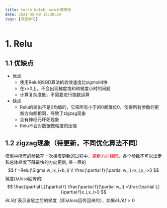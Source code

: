```yaml
---
title: torch batch_norm计算举例
date: 2021-05-08 18:38:29
tags: [深度学习]
---
```


# 1. Relu

## 1.1 优缺点

- 优点
  - 使用Relu的SGD算法的收敛速度比sigmoild快
  - 在x>0上，不会出现梯度饱和和梯度小时的问题
  - 计算复杂度低，不需要进行指数运算
- 缺点
  - Relu的输出不是0均值的，它把所有小于的0都置位0，使得所有参数的更新方向都相同，导致了zigzag现象
  - 会有神经元坏死现象
  - Relu不会对数据做幅度的压缩



## 1.2 zigzag现象（待更新，不同优化算法不同）

模型中所有的参数在一次梯度更新的过程中，<font color='red' >更新方向相同</font>。各个参数不可以出走和总体梯度下降最快的方向更新, 某一层的
$$
f =Relu(\Sigma w_ix_i+b_i) \\ 
\frac{\partial f}{\partial w_i}=x_i,x_i>0
$$
梯度(从loss回传的)
$$
\frac{\partial L}{\partial f} \frac{\partial f}{\partial w_i} =\frac{\partial L}{\partial f}x_i,x_i>0
$$
$\partial L/\partial f$ 表示该层之后的梯度（即从loss回传回来的），如果$\partial L/\partial f > 0$

